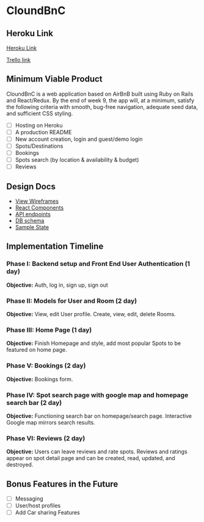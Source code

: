 # CloundBnC


## Heroku Link

[Heroku Link](https://heroku.com)

[Trello link](www.trello.com)

## Minimum Viable Product

CloundBnC is a web application based on AirBnB built using Ruby on Rails and React/Redux. By the end of week 9, the app will, at a minimum, satisfy the following criteria with smooth, bug-free navigation, adequate seed data, and sufficient CSS styling.

- [ ] Hosting on Heroku
- [ ] A production README
- [ ] New account creation, login and guest/demo login
- [ ] Spots/Destinations
- [ ] Bookings
- [ ] Spots search (by location & availability & budget)
- [ ] Reviews

## Design Docs
- [View Wireframes](./wireframes)
- [React Components](./component-hierarchy.md)
- [API endpoints](./api-endpoints.md)
- [DB schema](./schema.md)
- [Sample State](./sample-state.md)

## Implementation Timeline

### Phase I: Backend setup and Front End User Authentication (1 day)

**Objective:** Auth, log in, sign up, sign out

### Phase II: Models for User and Room (2 day)

**Objective:** View, edit User profile. Create, view, edit, delete Rooms.

### Phase III: Home Page (1 day)

**Objective:** Finish Homepage and style, add most popular Spots to be featured on home page.

### Phase V: Bookings (2 day)

**Objective:** Bookings form.

### Phase IV: Spot search page with google map and homepage search bar (2 day)

**Objective:** Functioning search bar on homepage/search page. Interactive Google map mirrors search results.

### Phase VI: Reviews (2 day)

**Objective:** Users can leave reviews and rate spots. Reviews and ratings appear on spot detail page and can be created, read, updated, and destroyed.


## Bonus Features in the Future
- [ ] Messaging
- [ ] User/host profiles
- [ ] Add Car sharing Features
